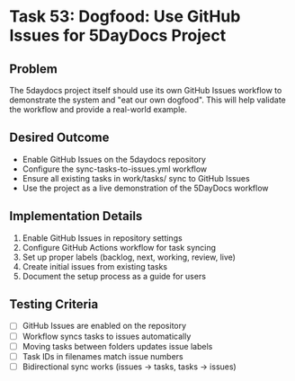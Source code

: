 # Task 53: Dogfood: Use GitHub Issues for 5DayDocs Project

## Problem
The 5daydocs project itself should use its own GitHub Issues workflow to demonstrate the system and "eat our own dogfood". This will help validate the workflow and provide a real-world example.

## Desired Outcome
- Enable GitHub Issues on the 5daydocs repository
- Configure the sync-tasks-to-issues.yml workflow
- Ensure all existing tasks in work/tasks/ sync to GitHub Issues
- Use the project as a live demonstration of the 5DayDocs workflow

## Implementation Details
1. Enable GitHub Issues in repository settings
2. Configure GitHub Actions workflow for task syncing
3. Set up proper labels (backlog, next, working, review, live)
4. Create initial issues from existing tasks
5. Document the setup process as a guide for users

## Testing Criteria
- [ ] GitHub Issues are enabled on the repository
- [ ] Workflow syncs tasks to issues automatically
- [ ] Moving tasks between folders updates issue labels
- [ ] Task IDs in filenames match issue numbers
- [ ] Bidirectional sync works (issues → tasks, tasks → issues)